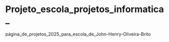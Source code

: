 # Projeto_escola_projetos_informatica_
página_de_projetos_2025_para_escola_de_John-Henry-Oliveira-Brito
